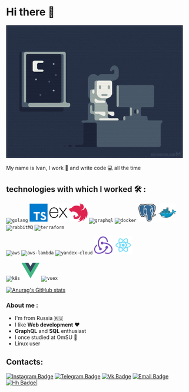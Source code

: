 # Hi there 👋

![](./programming.gif)

My name is Ivan, I work 🏢 and write code 💻 all the time

## technologies with which I worked 🛠️ :


<code><img height="50" src="https://user-images.githubusercontent.com/68580920/133027392-c2f0c079-4d8d-45b9-a7ce-c2bc095b240f.png" alt="golang"></code>
<code><img height="50" src="https://github.com/devicons/devicon/blob/master/icons/typescript/typescript-original.svg" alt="javascript"></code>
<code><img height="50" src="https://raw.githubusercontent.com/devicons/devicon/master/icons/express/express-original.svg" alt="expressjs"></code>
<code><img height="50" src="https://github.com/devicons/devicon/blob/master/icons/nestjs/nestjs-plain.svg" alt="nestjs"></code></code>
<code><img height="50" src="https://davidwalsh.name/demo/graphql-intro/graphql.png" alt="graphql"></code>
<code><img height="50" src="https://user-images.githubusercontent.com/30929568/112730670-de09a480-8f58-11eb-9875-0d9ebb87fbd6.png" alt="docker"></code>
<code><img height="50" src="https://github.com/devicons/devicon/blob/master/icons/postgresql/postgresql-original.svg" alt="postgresql"></code>
<code><img height="50" src="https://github.com/devicons/devicon/blob/master/icons/docker/docker-original.svg" alt="docker"></code>
<code><img height="50" src="https://user-images.githubusercontent.com/68580920/133027039-66a6c0e3-f5a2-46cb-ad4e-dd6a9a1b1d6a.png" alt="rabbitMQ"></code>
<code><img height="50" src="https://user-images.githubusercontent.com/68580920/133027132-622acb0f-0c4a-45d0-a0eb-e29b1ab79c72.png" alt="terraform"></code>

<code><img height="50" src="https://www.itsec.ru/hubfs/ISR/AWS.png" alt="aws"></code>
<code><img height="50" src="https://upload.wikimedia.org/wikipedia/commons/e/e9/Amazon_Lambda_architecture_logo.png" alt="aws-lambda"></code>
<code><img height="50" src="https://upload.wikimedia.org/wikipedia/commons/thumb/6/69/Cloud_icon_128x128px.svg/1200px-Cloud_icon_128x128px.svg.png" alt="yandex-cloud"></code>
<code><img height="50" src="https://github.com/devicons/devicon/blob/master/icons/redux/redux-original.svg" alt="redux"></code>
<code><img height="50" src="https://raw.githubusercontent.com/github/explore/80688e429a7d4ef2fca1e82350fe8e3517d3494d/topics/react/react.png" alt="react"></code>

<code><img height="50" src="https://user-images.githubusercontent.com/68580920/135073969-1e86676b-af58-4955-8e24-d946fb771416.png" alt="k8s"></code>
<code><img height="50" src="https://github.com/devicons/devicon/blob/master/icons/vuejs/vuejs-original.svg" alt="vue"></code>
<code><img height="50" src="https://user-images.githubusercontent.com/7110136/29002857-9e802f08-7ab4-11e7-9c31-604b5d0d0c19.png" alt="vuex"></code>




[![Anurag's GitHub stats](https://github-readme-stats.vercel.app/api?username=ignavan39&count_private=true&show_icons=true)](https://github.com/anuraghazra/github-readme-stats)

### About me :
* I'm from Russia 🇷🇺
* I like **Web development**  ❤️
* **GraphQL** and **SQL** enthusiast 
* I once studied at OmSU 🏢
* Linux user

## Contacts:


[![Instagram Badge](https://img.shields.io/badge/-Instagram-e4405f?style=flat-square&logo=Instagram&logoColor=white)](https://instagram.com/ignavan39/)
[![Telegram Badge](https://img.shields.io/badge/-Telegram-0088cc?style=flat-square&logo=Telegram&logoColor=white)](https://t.me/ignavan39)
[![Vk Badge](https://img.shields.io/badge/-Vkontakte-0088cc?style=flat&logo=VK&logoColor=white)](https://vk.com/kitt3911)
[![Email Badge](https://img.shields.io/badge/-Email-0088cc?style=flat&logo=Gmail&logoColor=white&color=red)](https://ivanignatenko@gmail.com)
[![Hh Badge](https://img.shields.io/badge/-HeadHunter-0088cc?style=flat&logo=Hypothesis&logoColor=white&color=red)](https://ulyanovsk.hh.ru/resume/e12eb5faff07f576bc0039ed1f4c3374777a30)|

<!--
**kitt3911/kitt3911** is a ✨ _special_ ✨ repository because its `README.md` (this file) appears on your GitHub profile.


- 🔭 I’m currently working on: **Telegram bots**
- 🌱 I’m currently learning: 
- 👯 I’m looking to collaborate on ...
- 🤔 I’m looking for help with ...
- 💬 Ask me about ...
- 📫 How to reach me: ...
- 😄 Pronouns: ...
- ⚡ Fun fact: ...
-->
